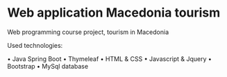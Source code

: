 # Web application Macedonia tourism

Web programming course project, tourism in Macedonia

Used technologies:

•	Java Spring Boot
•	Thymeleaf
•	HTML & CSS
•	Javascript & Jquery
•	Bootstrap
•	MySql database
  




